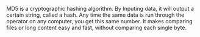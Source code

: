 MD5 is a cryptographic hashing algorithm. By Inputing data, it will output a certain string, called a hash. Any time the same data is run through the operator on any computer, you get this same number.
It makes comparing files or long content easy and fast, without comparing each single byte.
